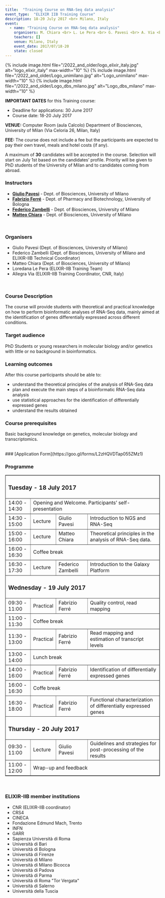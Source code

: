 ```yaml
---
title:  "Training Course on RNA-Seq data analysis"
event_type:  "ELIXIR IIB Training Course"
description: 18-20 July 2017 <br> Milano, Italy
event:
  - name: "Training Course on RNA-Seq data analysis"
    organisers: M. Chiara <br> L. Le Pera <br> G. Pavesi <br> A. Via <br> F. Zambelli
    teachers: []
    venue: Milano, Italy
    event_date: 2017/07/18-20
    state: closed
---
```

{% include image.html file="/2022_and_older/logo_elixir_italy.jpg" alt="logo_elixir_italy" max-width="10" %}
{% include image.html file="/2022_and_older/Logo_unimilano.jpg" alt="Logo_unimilano" max-width="10" %}
{% include image.html file="/2022_and_older/Logo_dbs_milano.jpg" alt="Logo_dbs_milano" max-width="10" %}


**IMPORTANT DATES** for this Training course:

- Deadline for applications: 30 June 2017
- Course date: 18-20 July 2017

**VENUE:**
Computer Room (aula Calcolo) Department of Biosciences, University of Milan (Via Celoria 26, Milan, Italy) 

**FEE:** 
The course does not include a fee but the participants are expected to pay their own travel, meals and hotel costs (if any).

A maximum of **30** candidates will be accepted in the course. Selection will start on July 1st  based on the candidates’ profile. Priority will be given to PhD students of the University of Milan and to candidates coming from abroad. 
<br>

### Instructors
- [**Giulio Pavesi**](http://www.beaconlab.it) - Dept. of Biosciences, University of Milano
- [**Fabrizio Ferré**](https://www.unibo.it/sitoweb/fabrizio.ferre) - Dept. of Pharmacy and Biotechnology, University of Bologna
- [**Federico Zambelli**](http://www.beaconlab.it) - Dept. of Biosciences, University of Milano
- [**Matteo Chiara**](http://www.beaconlab.it) - Dept. of Biosciences, University of Milano
<br>

### Organisers
- Giulio Pavesi (Dept. of Biosciences, University of Milano)
- Federico Zambelli (Dept. of Biosciences, University of Milano and ELIXIR-IIB Technical Coordinator)
- Matteo Chiara (Dept. of Biosciences, University of Milano)
- Loredana Le Pera (ELIXIR-IIB Training Team)
- Allegra Via (ELIXIR-IIB Training Coordinator, CNR, Italy)
<br>

### Course Description
The course will provide students with theoretical and practical knowledge on how to perform bioinformatic analyses of RNA-Seq data, mainly aimed at the identification of genes differentially expressed across different conditions. 
<br>



### Target audience
PhD Students or young researchers in molecular biology and/or genetics with little or no background in bioinformatics.
<br>

### Learning outcomes
After this course participants should be able to:
<ul><li>understand the theoretical principles of the analysis of RNA-Seq data</li>
<li>plan and execute the main steps of a bioinformatic RNA-Seq data analysis</li>
<li>use statistical approaches for the identification of differentially expressed genes</li>
<li>understand the results obtained</li>
</ul>


### Course prerequisites
Basic background knowledge on genetics, molecular biology and transcriptomics.

<br>
### [Application Form](https://goo.gl/forms/L2zHQVDTap055ZMz1) 
<br>

### Programme

<table border="1">
<tr>
   <td colspan="4"><h3>Tuesday - 18 July 2017</h3></td>
</tr>
<tr>
   <td height="50">14:00 - 14:30</td>
   <td colspan="3" height="50">Opening and Welcome. Participants’ self-presentation</td>
</tr>
<tr>
   <td height="50">14:30 - 15:00</td>
   <td height="50">Lecture</td>
   <td height="50">Giulio Pavesi</td>
   <td height="50">Introduction to NGS and RNA-Seq</td>
</tr>
<tr>
   <td height="50">15:00 - 16:00</td>
   <td height="50">Lecture</td>
   <td height="50">Matteo Chiara</td>
   <td height="50">Theoretical principles in the analysis of RNA-Seq data.</td>
</tr>
<tr>
   <td height="50">16:00 - 16:30</td>
   <td colspan="3"  height="50">Coffee break</td>
</tr>
<tr>
   <td height="50">16:30 - 17:30</td>
   <td height="50">Lecture</td>
   <td height="50">Federico Zambelli</td>
   <td height="50">Introduction to the Galaxy Platform</td>
</tr>
<tr>
   <td colspan="4"><h3>Wednesday - 19 July 2017</h3></td>
</tr>
<tr>
  <td height="50">09:30 - 11:00</td>
  <td height="50">Practical</td>
  <td height="50">Fabrizio Ferré</td>
  <td height="50">Quality control, read mapping</td>
</tr>
<tr>
   <td height="50">11:00 - 11:30</td>
   <td colspan="3" height="50">Coffee break</td>
</tr>
<tr>
   <td height="50">11:30 - 13:00</td>
   <td height="50">Practical</td>
   <td height="50">Fabrizio Ferré</td>
   <td height="50">Read mapping and estimation of transcript levels</td>
</tr>
<tr>
   <td height="50">13:00 - 14:00</td>
   <td colspan="3" height="50"> Lunch break </td>
</tr>
<tr>
   <td height="50">14:00 - 16:00</td>
   <td height="50">Practical </td>
   <td height="50">Fabrizio Ferré</td>
   <td height="50">Identification of differentially expressed genes</td>
</tr>
<tr>
   <td height="50">16:00 - 16:30</td>
   <td colspan="3" height="50"> Coffe break </td>
</tr>
<tr>
   <td height="50">16:30 - 18:00</td>
   <td height="50">Practical </td>
   <td height="50">Fabrizio Ferré</td>
   <td height="50">Functional characterization of differentially expressed genes</td>
</tr>
<tr>
<td colspan="4"><h3>Thursday - 20 July 2017</h3></td>
</tr>
<tr>
<td height="50">09:30 - 11:00</td>
<td height="50">Lecture</td>
<td height="50">Giulio Pavesi</td>
<td height="50">Guidelines and strategies for post-processing of the results</td>
</tr>
<tr>
<td height="50">11:00 - 12:00</td>
<td colspan="3" height="50">Wrap-up and feedback</td>
</tr>
</table>

<br>

<h3>ELIXIR-IIB member institutions</h3>
<ul>
   <li> CNR (ELIXIR-IIB coordinator)</li>
   <li> CRS4</li>
   <li> CINECA</li>
   <li> Fondazione Edmund Mach, Trento</li>
   <li> INFN</li>
   <li> GARR</li>
   <li> Sapienza Università di Roma</li>
   <li> Università di Bari</li>
   <li> Università di Bologna</li>
   <li> Università di Firenze</li>
   <li> Università di Milano</li>
   <li> Università di Milano Bicocca</li>
   <li> Università di Padova</li>
   <li> Università di Parma</li>
   <li> Università di Roma "Tor Vergata"</li>
   <li> Università di Salerno</li>
   <li> Università della Tuscia </li>
</ul>


